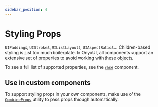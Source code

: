 ```yaml
---
sidebar_position: 4
---
```


# Styling Props

`UIPadding`s, `UIStroke`s, `UIListLayout`s, `UIAspectRatio`s... Children-based styling is just too much boilerplate. In OnyxUI, all components support an extensive set of properties to avoid working with these objects.

To see a full list of supported properties, see the [`Base`](/) component.

## Use in custom components

To support styling props in your own components, make use of the [`CombineProps`](/) utility to pass props through automatically.